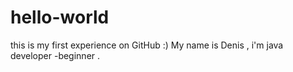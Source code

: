 # hello-world
this is my first experience on GitHub :)
My name is Denis , i'm java developer -beginner .
